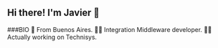 ## Hi there! I'm Javier :wave:

###BIO
:round_pushpin: From Buenos Aires.
:technologist: Integration Middleware developer.
:man_technologist: Actually working on Technisys.